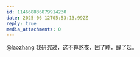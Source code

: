 ```yaml
---
id: 114668836879914230
date: 2025-06-12T05:53:13.992Z
reply: true
media_attachments: 0
---
```


[@laozhang](https://suo.si/@laozhang) 我研究过，这不算熬夜，困了睡，醒了起。

